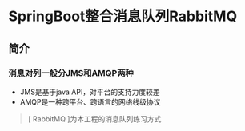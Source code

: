 # SpringBoot整合消息队列RabbitMQ
## 简介
### 消息对列一般分JMS和AMQP两种
* JMS是基于java API，对平台的支持力度较差
* AMQP是一种跨平台、跨语言的网络线级协议
> [ RabbitMQ ]为本工程的消息队列练习方式
